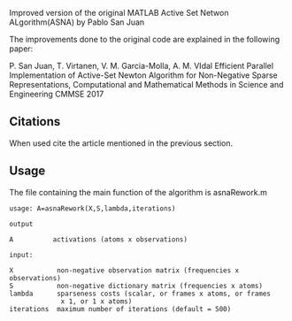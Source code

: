 Improved version of the original MATLAB Active Set Netwon ALgorithm(ASNA) by Pablo San Juan

The improvements done to the original code are explained in the following paper:

P. San Juan, T. Virtanen, V. M. Garcia-Molla, A. M. VIdal
Efficient Parallel Implementation of Active-Set Newton Algorithm for Non-Negative Sparse Representations,
Computational and Mathematical Methods in Science and Engineering CMMSE 2017

Citations
-----------

When used cite the article mentioned in the previous section.


Usage
----------

The file containing the main function of the algorithm is asnaRework.m

    usage: A=asnaRework(X,S,lambda,iterations)

    output 

    A          activations (atoms x observations)
    
    input:

    X           non-negative observation matrix (frequencies x observations)
    S           non-negative dictionary matrix (frequencies x atoms)
    lambda      sparseness costs (scalar, or frames x atoms, or frames
                 x 1, or 1 x atoms)
    iterations  maximum number of iterations (default = 500)